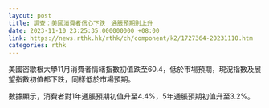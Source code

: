 ```yaml
---
layout: post
title: 調查：美國消費者信心下跌　通脹預期則上升
date: 2023-11-10 23:25:35.000000000 +08:00
link: https://news.rthk.hk/rthk/ch/component/k2/1727364-20231110.htm
categories: rthk
---
```


美國密歇根大學11月消費者情緒指數初值跌至60.4，低於市場預期，現況指數及展望指數初值都下跌，同樣低於市場預期。

數據顯示，消費者對1年通脹預期初值升至4.4%，5年通脹預期初值升至3.2%。
